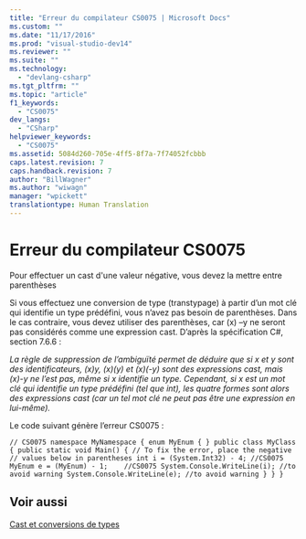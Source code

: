 ```yaml
---
title: "Erreur du compilateur CS0075 | Microsoft Docs"
ms.custom: ""
ms.date: "11/17/2016"
ms.prod: "visual-studio-dev14"
ms.reviewer: ""
ms.suite: ""
ms.technology: 
  - "devlang-csharp"
ms.tgt_pltfrm: ""
ms.topic: "article"
f1_keywords: 
  - "CS0075"
dev_langs: 
  - "CSharp"
helpviewer_keywords: 
  - "CS0075"
ms.assetid: 5084d260-705e-4ff5-8f7a-7f74052fcbbb
caps.latest.revision: 7
caps.handback.revision: 7
author: "BillWagner"
ms.author: "wiwagn"
manager: "wpickett"
translationtype: Human Translation
---
```

# Erreur du compilateur CS0075
Pour effectuer un cast d'une valeur négative, vous devez la mettre entre parenthèses  
  
 Si vous effectuez une conversion de type \(transtypage\) à partir d’un mot clé qui identifie un type prédéfini, vous n’avez pas besoin de parenthèses. Dans le cas contraire, vous devez utiliser des parenthèses, car \(x\) –y ne seront pas considérés comme une expression cast. D’après la spécification C\#, section 7.6.6 :  
  
 *La règle de suppression de l’ambiguïté permet de déduire que si x et y sont des identificateurs, \(x\)y, \(x\)\(y\) et \(x\)\(\-y\) sont des expressions cast, mais \(x\)\-y ne l’est pas, même si x identifie un type. Cependant, si x est un mot clé qui identifie un type prédéfini \(tel que int\), les quatre formes sont alors des expressions cast \(car un tel mot clé ne peut pas être une expression en lui\-même\).*  
  
 Le code suivant génère l’erreur CS0075 :  
  
```  
// CS0075 namespace MyNamespace { enum MyEnum { } public class MyClass { public static void Main() { // To fix the error, place the negative // values below in parentheses int i = (System.Int32) - 4; //CS0075 MyEnum e = (MyEnum) - 1;    //CS0075 System.Console.WriteLine(i); //to avoid warning System.Console.WriteLine(e); //to avoid warning } } }  
```  
  
## Voir aussi  
 [Cast et conversions de types](../../csharp/programming-guide/types/casting-and-type-conversions.md)